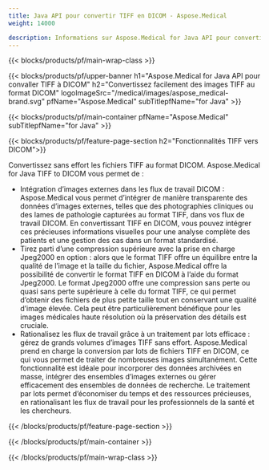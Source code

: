 ```yaml
---
title: Java API pour convertir TIFF en DICOM - Aspose.Medical
weight: 14000

description: Informations sur Aspose.Medical for Java API pour convertir TIFF en DICOM
---
```


{{< blocks/products/pf/main-wrap-class >}}

{{< blocks/products/pf/upper-banner h1="Aspose.Medical for Java API pour convaller TIFF à DICOM" h2="Convertissez facilement des images TIFF au format DICOM" logoImageSrc="/medical/images/aspose_medical-brand.svg" pfName="Aspose.Medical" subTitlepfName="for Java" >}}

{{< blocks/products/pf/main-container pfName="Aspose.Medical" subTitlepfName="for Java" >}}

{{< blocks/products/pf/feature-page-section h2="Fonctionnalités TIFF vers DICOM">}}

<p>Convertissez sans effort les fichiers TIFF au format DICOM. Aspose.Medical for Java TIFF to DICOM vous permet de :</p>

<ul>
<li>Intégration d’images externes dans les flux de travail DICOM : Aspose.Medical vous permet d’intégrer de manière transparente des données d’images externes, telles que des photographies cliniques ou des lames de pathologie capturées au format TIFF, dans vos flux de travail DICOM. En convertissant TIFF en DICOM, vous pouvez intégrer ces précieuses informations visuelles pour une analyse complète des patients et une gestion des cas dans un format standardisé.</li>
<li>Tirez parti d’une compression supérieure avec la prise en charge Jpeg2000 en option : alors que le format TIFF offre un équilibre entre la qualité de l’image et la taille du fichier, Aspose.Medical offre la possibilité de convertir le format TIFF en DICOM à l’aide du format Jpeg2000. Le format Jpeg2000 offre une compression sans perte ou quasi sans perte supérieure à celle du format TIFF, ce qui permet d’obtenir des fichiers de plus petite taille tout en conservant une qualité d’image élevée. Cela peut être particulièrement bénéfique pour les images médicales haute résolution où la préservation des détails est cruciale.</li>
<li>Rationalisez les flux de travail grâce à un traitement par lots efficace : gérez de grands volumes d’images TIFF sans effort. Aspose.Medical prend en charge la conversion par lots de fichiers TIFF en DICOM, ce qui vous permet de traiter de nombreuses images simultanément. Cette fonctionnalité est idéale pour incorporer des données archivées en masse, intégrer des ensembles d’images externes ou gérer efficacement des ensembles de données de recherche. Le traitement par lots permet d’économiser du temps et des ressources précieuses, en rationalisant les flux de travail pour les professionnels de la santé et les chercheurs.</li>
</ul>

{{< /blocks/products/pf/feature-page-section >}}

{{< /blocks/products/pf/main-container >}}

{{< /blocks/products/pf/main-wrap-class >}}